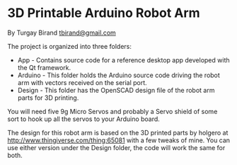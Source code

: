 3D Printable Arduino Robot Arm
==============================
By Turgay Birand <tbirand@gmail.com>

The project is organized into three folders:

* App - Contains source code for a reference desktop app developed with the Qt framework.
* Arduino - This folder holds the Arduino source code driving the robot arm with vectors received on the serial port.
* Design - This folder has the OpenSCAD design file of the robot arm parts for 3D printing.

You will need five 9g Micro Servos and probably a Servo shield of some sort to hook up all the servos to your Arduino board.

The design for this robot arm is based on the 3D printed parts by holgero at http://www.thingiverse.com/thing:65081 with a few tweaks of mine. You can use either version under the Design folder, the code will work the same for both.
